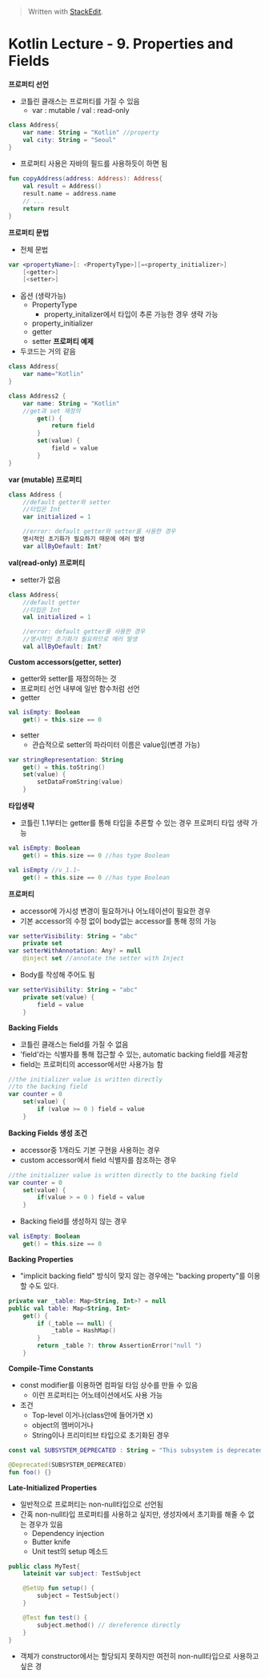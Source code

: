 


> Written with [StackEdit](https://stackedit.io/).
# Kotlin Lecture - 9. Properties and Fields

**프로퍼티 선언**
- 코틀린 클래스는 프로퍼티를 가질 수 있음
	* var : mutable / val : read-only
```kotlin
class Address{
	var name: String = "Kotlin"	//property
	val city: String = "Seoul"
}
```
- 프로퍼티 사용은 자바의 필드를 사용하듯이 하면 됨
```kotlin
fun copyAddress(address: Address): Address{
	val result = Address()
	result.name = address.name
	// ...
	return result
}
```
**프로퍼티 문법**
- 전체 문법
```kotlin
var <propertyName>[: <PropertyType>][=<property_initializer>]
	[<getter>]
	[<setter>]
```
- 옵션 (생략가능)
	* PropertyType
		- property_initalizer에서 타입이 추론 가능한 경우 생략 가능
	* property_initializer
	* getter
	* setter
**프로퍼티 예제**
- 두코드는 거의 같음
```kotlin
class Address{
	var name="Kotlin"
}
```
```kotlin
class Address2 {
	var name: String = "Kotlin"
	//get과 set 재정의
		get() {
			return field
		}
		set(value) {
			field = value
		}
}
```
**var (mutable) 프로퍼티**
```kotlin
class Address {
	//default getter와 setter
	//타입은 Int
	var initialized = 1

	//error: default getter와 setter를 사용한 경우
	명시적인 초기화가 필요하기 때문에 에러 발생
	var allByDefault: Int?
```
**val(read-only) 프로퍼티**
- setter가 없음
```kotlin
class Address{
	//default getter
	//타입은 Int
	val initialized = 1

	//error: default getter를 사용한 경우
	//명시적인 초기화가 필요하므로 에러 발생
	val allByDefault: Int?
```
**Custom accessors(getter, setter)**
- getter와 setter를 재정의하는 것
- 프로퍼티 선언 내부에 일반 함수처럼 선언
- getter
```kotlin
val isEmpty: Boolean
	get() = this.size == 0
```
- setter
	* 관습적으로 setter의 파라미터 이름은 value임(변경 가능)
```kotlin
var stringRepresentation: String
	get() = this.toString()
	set(value) {
		setDataFromString(value)
	}
```
**타입생략**
- 코틀린 1.1부터는 getter를 통해 타입을 추론할 수 있는 경우 프로퍼티 타입 생략 가능
```kotlin
val isEmpty: Boolean
	get() = this.size == 0 //has type Boolean
```
```kotlin
val isEmpty	//v_1.1~
	get() = this.size == 0 //has type Boolean
```

**프로퍼티**
- accessor에 가시성 변경이 필요하거나 어노테이션이 필요한 경우
- 기본 accessor의 수정 없이 body없는 accessor를 통해 정의 가능
```kotlin
var setterVisibility: String = "abc"
	private set
var setterWithAnnotation: Any? = null
	@inject set //annotate the setter with Inject
```
- Body를 작성해 주어도 됨
```kotlin
var setterVisibility: String = "abc"
	private set(value) {
		field = value
	}
```

**Backing Fields**
- 코틀린 클래스는 field를 가질 수 없음
- 'field'라는 식별자를 통해 접근할 수 있는, automatic backing field를 제공함
- field는 프로퍼티의 accessor에서만 사용가능 함
```kotlin
//the initializer value is written directly
//to the backing field
var counter = 0
	set(value) {
		if (value >= 0 ) field = value
	}
```

**Backing Fields 생성 조건**
- accessor중 1개라도 기본 구현을 사용하는 경우
- custom accessor에서 field 식별자를 참조하는 경우
```kotlin
//the initializer value is written directly to the backing field
var counter = 0
	set(value) {
		if(value > = 0 ) field = value
	}
```
- Backing field를 생성하지 않는 경우
```kotlin
val isEmpty: Boolean
	get() = this.size == 0
```
**Backing Properties**
- "implicit backing field" 방식이 맞지 않는 경우에는 "backing property"를 이용할 수도 있다.
```kotlin
private var _table: Map<String, Int>? = null
public val table: Map<String, Int>
	get() {
		if (_table == null) {
			_table = HashMap()
		}
		return _table ?: throw AssertionError("null ")
	}
```
**Compile-Time Constants**
- const modifier를 이용하면 컴파일 타임 상수를 만들 수 있음
	* 이런 프로퍼티는 어노테이션에서도 사용 가능
- 조건
	* Top-level 이거나(class안에 들어가면 x)
	* object의 멤버이거나
	* String이나 프리미티브 타입으로 초기화된 경우
```kotlin
const val SUBSYSTEM_DEPRECATED : String = "This subsystem is deprecated"

@Deprecated(SUBSYSTEM_DEPRECATED)
fun foo() {}
```

**Late-Initialized Properties**
- 일반적으로 프로퍼티는 non-null타입으로 선언됨
- 간혹 non-null타입 프로퍼티를 사용하고 싶지만, 생성자에서 초기화를 해줄 수 없는 경우가 있음
	* Dependency injection
	* Butter knife
	* Unit test의 setup 메소드
```kotlin
public class MyTest{
	lateinit var subject: TestSubject

	@SetUp fun setup() {
		subject = TestSubject()
	}

	@Test fun test() {
		subject.method() // dereference directly
	}
}
```
- 객체가 constructor에서는 할당되지 못하지만 여전히 non-null타입으로 사용하고 싶은 경
<!--stackedit_data:
eyJoaXN0b3J5IjpbMTA2Mzc0MzQ0Nyw5MDI0MTQxODQsLTE3ND
YwODczODksMzg1MDc1NTc2LDc4ODQ1MjAyNCwtMTI1MDg1MTEx
OSwtNzEyNjQ0OTMsLTM4NjU5NjQyNSwtNjY3NjQ0OTM2LDE3MT
Y2NzM1MiwxOTkxMTEyMzM2LDE1NTg3ODAwODcsLTczODE3MDc1
Miw5MjkyODY3MjQsOTYwMjUyNTk1XX0=
-->